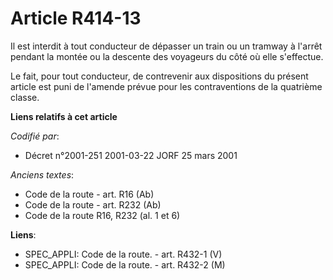 # Article R414-13

Il est interdit à tout conducteur de dépasser un train ou un tramway à l'arrêt pendant la montée ou la descente des voyageurs
du côté où elle s'effectue.

Le fait, pour tout conducteur, de contrevenir aux dispositions du présent article est puni de l'amende prévue pour les
contraventions de la quatrième classe.

**Liens relatifs à cet article**

_Codifié par_:

  - Décret n°2001-251 2001-03-22 JORF 25 mars 2001

_Anciens textes_:

  - Code de la route - art. R16 (Ab)
  - Code de la route - art. R232 (Ab)
  - Code de la route R16, R232 (al. 1 et 6)

**Liens**:

  - SPEC_APPLI: Code de la route. - art. R432-1 (V)
  - SPEC_APPLI: Code de la route. - art. R432-2 (M)
